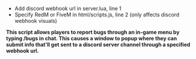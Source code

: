 - Add discord webhook url in server.lua, line 1 
- Specify RedM or FiveM in html/scripts.js, line 2 (only affects discord webhook visuals)

**This script allows players to report bugs through an in-game menu by typing /bugs in chat. This causes a window to popup where they can submit info that'll get sent to a discord server channel through a specified webhook url.**
